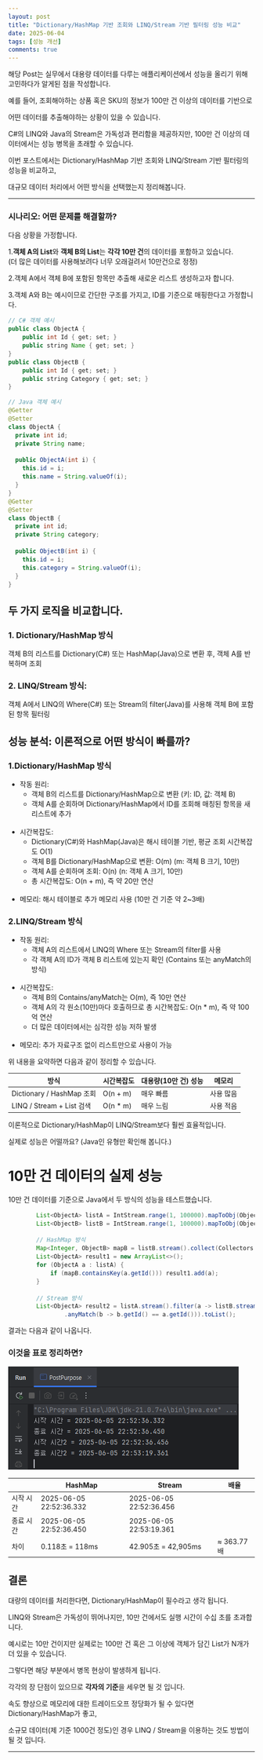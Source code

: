 ```yaml
---
layout: post
title: "Dictionary/HashMap 기반 조회와 LINQ/Stream 기반 필터링 성능 비교"
date: 2025-06-04
tags: [성능 개선]
comments: true
---
```

 
해당 Post는 실무에서 대용량 데이터를 다루는 애플리케이션에서 성능을 올리기 위해 고민하다가 알게된 점을 작성합니다.

예를 들어, 조회해야하는 상품 혹은 SKU의 정보가 100만 건 이상의 데이터를 기반으로 

어떤 데이터를 추출해야하는 상황이 있을 수 있습니다.

C#의 LINQ와 Java의 Stream은 가독성과 편리함을 제공하지만, 100만 건 이상의 데이터에서는 성능 병목을 초래할 수 있습니다.

이번 포스트에서는 Dictionary/HashMap 기반 조회와 LINQ/Stream 기반 필터링의 성능을 비교하고,

대규모 데이터 처리에서 어떤 방식을 선택했는지 정리해봅니다. 

---

### 시나리오: 어떤 문제를 해결할까?

다음 상황을 가정합니다.

1.**객체 A의 List**와 **객체 B의 List**는 **각각 10만 건**의 데이터를 포함하고 있습니다.<br> 
(더 많은 데이터를 사용해보려다 너무 오래걸려서 10만건으로 정정)

2.객체 A에서 객체 B에 포함된 항목만 추출해 새로운 리스트 생성하고자 합니다.

3.객체 A와 B는 예시이므로 간단한 구조를 가지고, ID를 기준으로 매핑한다고 가정합니다.
 
```java
// C# 객체 예시
public class ObjectA { 
    public int Id { get; set; } 
    public string Name { get; set; } 
}
public class ObjectB { 
    public int Id { get; set; } 
    public string Category { get; set; } 
}
```
```java
// Java 객체 예시
@Getter
@Setter
class ObjectA {
  private int id;
  private String name;

  public ObjectA(int i) {
    this.id = i;
    this.name = String.valueOf(i);
  }
}
@Getter
@Setter
class ObjectB {
  private int id;
  private String category;

  public ObjectB(int i) {
    this.id = i;
    this.category = String.valueOf(i);
  }
}

```

## 두 가지 로직을 비교합니다.

### 1. Dictionary/HashMap 방식

객체 B의 리스트를 Dictionary(C#) 또는 HashMap(Java)으로 변환 후, 객체 A를 반복하며 조회

### 2. LINQ/Stream 방식: 

객체 A에서 LINQ의 Where(C#) 또는 Stream의 filter(Java)를 사용해 객체 B에 포함된 항목 필터링

## 성능 분석: 이론적으로 어떤 방식이 빠를까?

### 1.Dictionary/HashMap 방식

* 작동 원리:
  * 객체 B의 리스트를 Dictionary/HashMap으로 변환 (키: ID, 값: 객체 B)
  * 객체 A를 순회하며 Dictionary/HashMap에서 ID를 조회해 매칭된 항목을 새 리스트에 추가<br><br>
* 시간복잡도:
  * Dictionary(C#)와 HashMap(Java)은 해시 테이블 기반, 평균 조회 시간복잡도 O(1)
  * 객체 B를 Dictionary/HashMap으로 변환: O(m) (m: 객체 B 크기, 10만)
  * 객체 A를 순회하며 조회: O(n) (n: 객체 A 크기, 10만)
  * 총 시간복잡도: O(n + m), 즉 약 20만 연산<br><br>
* 메모리: 해시 테이블로 추가 메모리 사용 (10만 건 기준 약 2~3배)

### 2.LINQ/Stream 방식

* 작동 원리:
   * 객체 A의 리스트에서 LINQ의 Where 또는 Stream의 filter를 사용
   * 각 객체 A의 ID가 객체 B 리스트에 있는지 확인 (Contains 또는 anyMatch의 방식)<br><br>
* 시간복잡도:
   * 객체 B의 Contains/anyMatch는 O(m), 즉 10만 연산
   * 객체 A의 각 원소(10만)마다 호출하므로 총 시간복잡도: O(n * m), 즉 약 100억 연산
   * 더 많은 데이터에서는 심각한 성능 저하 발생<br><br>
* 메모리: 추가 자료구조 없이 리스트만으로 사용이 가능


위 내용을 요약하면 다음과 같이 정리할 수 있습니다.

| 방식                      | 시간복잡도   | 대용량(10만 건) 성능 | 메모리   |
|-------------------------|-------------|---------------------|-------|
| Dictionary / HashMap 조회 | O(n + m)    | 매우 빠름           | 사용 많음 |
| LINQ / Stream + List 검색 | O(n * m)    | 매우 느림           | 사용 적음 |

이론적으로 Dictionary/HashMap이 LINQ/Stream보다 훨씬 효율적입니다. 

실제로 성능은 어떨까요? (Java인 유형만 확인해 봅니다.)

# 10만 건 데이터의 실제 성능

10만 건 데이터를 기준으로 Java에서 두 방식의 성능을 테스트했습니다.

```java
        List<ObjectA> listA = IntStream.range(1, 100000).mapToObj(ObjectA::new).toList();
        List<ObjectB> listB = IntStream.range(1, 100000).mapToObj(ObjectB::new).toList();

        // HashMap 방식
        Map<Integer, ObjectB> mapB = listB.stream().collect(Collectors.toMap(ObjectB::getId, b -> b));
        List<ObjectA> result1 = new ArrayList<>();
        for (ObjectA a : listA) {
            if (mapB.containsKey(a.getId())) result1.add(a);
        }
        
        // Stream 방식
        List<ObjectA> result2 = listA.stream().filter(a -> listB.stream()
                .anyMatch(b -> b.getId() == a.getId())).toList();
```

결과는 다음과 같이 나옵니다.

### 이것을 표로 정리하면?

![img.png](../images/25년/6월/20250604시간비교.png)

|       | HashMap                 | Stream                  | 배율        |
|-------|-------------------------|-------------------------|-----------|
| 시작 시간 | 2025-06-05 22:52:36.332 | 2025-06-05 22:52:36.456 |           |
| 종료 시간 | 2025-06-05 22:52:36.450 | 2025-06-05 22:53:19.361 |           |
| 차이    | 0.118초 = 118ms          | 42.905초 = 42,905ms      | ≈ 363.77배 |

## 결론

대량의 데이터를 처리한다면, Dictionary/HashMap이 필수라고 생각 됩니다. 

LINQ와 Stream은 가독성이 뛰어나지만, 10만 건에서도 실행 시간이 수십 초를 초과합니다.

예시로는 10만 건이지만 실제로는 100만 건 혹은 그 이상에 객체가 담긴 List가 N개가 더 있을 수 있습니다.

그렇다면 해당 부분에서 병목 현상이 발생하게 됩니다.

각각의 장 단점이 있으므로 **각자의 기준**을 세우면 될 것 입니다.

속도 향상으로 메모리에 대한 트레이드오프 정당화가 될 수 있다면 Dictionary/HashMap가 좋고,

소규모 데이터(제 기준 1000건 정도)인 경우 LINQ / Stream을 이용하는 것도 방법이 될 것 입니다.

---
